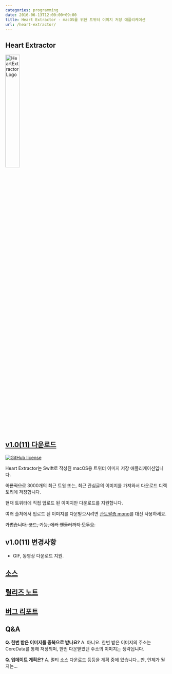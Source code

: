 ```yaml
---
categories: programming
date: 2016-06-13T12:00:00+09:00
title: Heart Extractor - macOS를 위한 트위터 이미지 저장 애플리케이션
url: /heart-extractor/
---
```


## Heart Extractor

<img src="https://cdn.rawgit.com/niceb5y/HeartExtractor/6d620d3df6d1867db34fca25dd6abc3d99212916/HeartExtractor.svg" alt="HeartExtractor Logo" style="min-width:150px; width:30%;">

## [v1.0(11) 다운로드](https://github.com/niceb5y/HeartExtractor/releases/download/v1.0(11)/HeartExtractor.zip)

[![GitHub license](https://img.shields.io/badge/license-MIT-blue.svg)](https://raw.githubusercontent.com/niceb5y/HeartExtractor/master/LICENSE)

Heart Extractor는 Swift로 작성된 macOS용 트위터 이미지 저장 애플리케이션입니다.

<del>이론적으로</del> 3000개의 최근 트윗 또는, 최근 관심글의 이미지를 가져와서 다운로드 디렉토리에 저장합니다.

현재 트위터에 직접 업로드 된 이미지만 다운로드를 지원합니다.

여러 출처에서 업로드 된 이미지를 다운받으시려면 [관트짤줍 mono](https://twitter.com/_uyza_/status/614667799907172352)를 대신 사용하세요.

<del>가볍습니다. 코드, 기능, 에러 핸들러까지 모두요.</del>

## v1.0(11) 변경사항
* GIF, 동영상 다운로드 지원.

## [소스](https://github.com/niceb5y/HeartExtractor)

## [릴리즈 노트](https://github.com/niceb5y/HeartExtractor/releases)

## [버그 리포트](https://github.com/niceb5y/HeartExtractor/issues)

## Q&A
**Q. 한번 받은 이미지를 중복으로 받나요?** 
A. 아니요. 한번 받은 이미지의 주소는 CoreData를 통해 저장되며, 한번 다운받았던 주소의 이미지는 생략됩니다.

**Q. 업데이트 계획은?**
A. 멀티 소스 다운로드 등등을 계획 중에 있습니다...만, 언제가 될지는...
